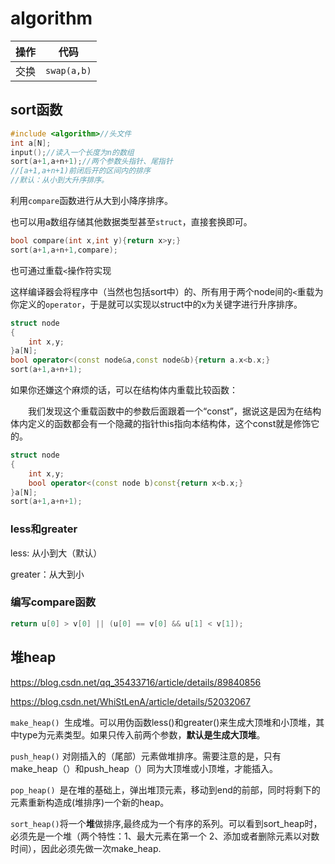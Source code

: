 # algorithm

| 操作 | 代码        |
| ---- | ----------- |
| 交换 | `swap(a,b)` |

## sort函数

```c++
#include <algorithm>//头文件
int a[N];
input();//读入一个长度为n的数组
sort(a+1,a+n+1);//两个参数头指针、尾指针
//[a+1,a+n+1)前闭后开的区间内的排序
//默认：从小到大升序排序。
```

利用`compare`函数进行从大到小降序排序。

也可以用a数组存储其他数据类型甚至`struct`，直接套换即可。

```c++
bool compare(int x,int y){return x>y;}
sort(a+1,a+n+1,compare);
```

也可通过重载`<`操作符实现

这样编译器会将程序中（当然也包括sort中）的、所有用于两个node间的`<`重载为你定义的`operator`，于是就可以实现以struct中的x为关键字进行升序排序。

```c++
struct node
{
    int x,y;
}a[N];
bool operator<(const node&a,const node&b){return a.x<b.x;}
sort(a+1,a+n+1);
```



如果你还嫌这个麻烦的话，可以在结构体内重载比较函数：

　　我们发现这个重载函数中的参数后面跟着一个“const”，据说这是因为在结构体内定义的函数都会有一个隐藏的指针this指向本结构体，这个const就是修饰它的。

```c++
struct node
{
    int x,y;
    bool operator<(const node b)const{return x<b.x;}
}a[N];
sort(a+1,a+n+1);
```

### less和greater

less: 从小到大（默认）

greater：从大到小

### 编写compare函数

```c++
return u[0] > v[0] || (u[0] == v[0] && u[1] < v[1]);
```



## 堆heap

https://blog.csdn.net/qq_35433716/article/details/89840856

https://blog.csdn.net/WhiStLenA/article/details/52032067

`make_heap() `生成堆。可以用伪函数less()和greater()来生成大顶堆和小顶堆，其中type为元素类型。如果只传入前两个参数，**默认是生成大顶堆**。

`push_heap()` 对刚插入的（尾部）元素做堆排序。需要注意的是，只有make_heap（）和push_heap（）同为大顶堆或小顶堆，才能插入。

`pop_heap() `是在堆的基础上，弹出堆顶元素，移动到end的前部，同时将剩下的元素重新构造成(堆排序)一个新的heap。

`sort_heap()`将一个**堆**做排序,最终成为一个有序的系列。可以看到sort_heap时，必须先是一个堆（两个特性：1、最大元素在第一个 2、添加或者删除元素以对数时间），因此必须先做一次make_heap.